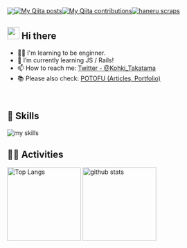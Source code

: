 <!-- 参考記事:https://qiita.com/mmnn/items/cf465d271171cba8bd51 -->
<!-- Qiita badgeはhttps://qiita.com/mikkame/items/f2c60d9caf8a8e38ec50-->

<!-- 1. GitHub usernameを変更 -->
<div align="right" style="display: flex; align-items: center;">
  <img src="https://komarev.com/ghpvc/?username=Kohki-Takatama" />

  <a href="http://qiita.com/kohki_takatama">
    <img src="https://qiita-badge.apiapi.app/s/kohki_takatama/posts.svg" alt="My Qiita posts" />
  </a>

  <a href="http://qiita.com/kohki_takatama">
    <img src="https://qiita-badge.apiapi.app/s/kohki_takatama/contributions.svg" alt="My Qiita contributions" />
  </a>

  <a href="https://zenn.dev/haneru/scraps">
    <img src="https://zenn.badge.nikaera.com/s/haneru/scraps?style=flat" alt="haneru scraps" />
  </a>
</div>




<!-- 2. プロフィールや連絡先を変更 -->
## <img src="https://media.giphy.com/media/hvRJCLFzcasrR4ia7z/giphy.gif" width="28"> Hi there

- 🧑‍💻 I'm learning to be enginner.
- 🌱 I’m currently learning JS / Rails!
- 📫 How to reach me: [Twitter - @Kohki_Takatama](https://x.com/Kohki_Takatama)
- 📚 Please also check: [POTOFU (Articles, Portfolio)](https://potofu.me/kohki-takatama) 
<br>


<!-- 3. 好きな技術スタックに変更 -->
<!-- ライトモート：theme=light, ダークモート：theme=dark -->
<!-- アイコンの選択肢一覧：https://arc.net/l/quote/zizyykfh -->
## 🌱 Skills
<img alt="my skills" src="https://skillicons.dev/icons?theme=dark&perline=7&i=html,css,js,ruby,rails,docker,linux" />
<br>


<!-- 4. GitHub usernameを変更, 2箇所 -->
<!-- ライトモート：theme=light, ダークモート：theme=vue-dark  -->
## 🏃‍♀️ Activities
<div align="left"> 
  <img alt="Top Langs" height="170px" src="https://github-readme-stats.vercel.app/api?username=Kohki-Takatama&count_private=true&theme=vue-dark&layout=compact" />
  <img alt="github stats" height="170px" src="https://github-readme-stats.vercel.app/api/top-langs/?username=Kohki-Takatama&theme=vue-dark&layout=compact" />
</div>


<!--
This repository is a ✨ _special_ ✨ repository because its `README.md` (this file) appears on your GitHub profile.

Here are some ideas to get you started:

- 🔭 I’m currently working on ...
- 🌱 I’m currently learning ...
- 👯 I’m looking to collaborate on ...
- 🤔 I’m looking for help with ...
- 💬 Ask me about ...
- 📫 How to reach me: ...
- 😄 Pronouns: ...
- ⚡ Fun fact: ...
-->

